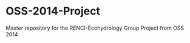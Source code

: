 OSS-2014-Project
================

Master repository for the RENCI-Ecohydrology Group Project from OSS 2014
